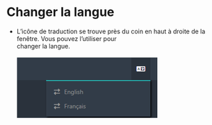 # Changer la langue



* L’icône de traduction se trouve près du
  &#x20;coin en haut à droite de la fenêtre. Vous pouvez l’utiliser pour
  \
  changer la langue.\
  \
  <img src="../../.gitbook/assets/image (1) (1) (1).png" alt="" data-size="original">
